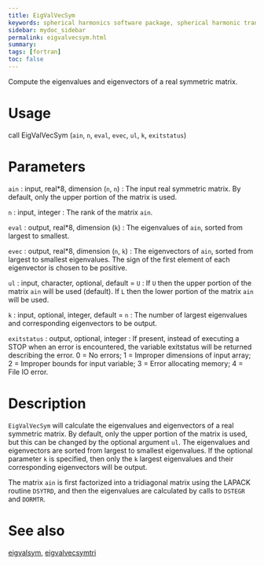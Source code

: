 ```yaml
---
title: EigValVecSym
keywords: spherical harmonics software package, spherical harmonic transform, legendre functions, multitaper spectral analysis, fortran, Python, gravity, magnetic field
sidebar: mydoc_sidebar
permalink: eigvalvecsym.html
summary:
tags: [fortran]
toc: false
---
```


Compute the eigenvalues and eigenvectors of a real symmetric matrix.

# Usage

call EigValVecSym (`ain`, `n`, `eval`, `evec`, `ul`, `k`, `exitstatus`)

# Parameters

`ain` : input, real\*8, dimension (`n`, `n`)
:   The input real symmetric matrix. By default, only the upper portion of the matrix is used.

`n` : input, integer
:   The rank of the matrix `ain`.

`eval` : output, real\*8, dimension (`k`)
:   The eigenvalues of `ain`, sorted from largest to smallest.

`evec` : output, real\*8, dimension (`n`, `k`)
:   The eigenvectors of `ain`, sorted from largest to smallest eigenvalues. The sign of the first element of each eigenvector is chosen to be positive.

`ul` : input, character, optional, default = `U`
:   If `U` then the upper portion of the matrix `ain` will be used (default). If `L` then the lower portion of the matrix `ain` will be used.

`k` : input, optional, integer, default = `n`
:   The number of largest eigenvalues and corresponding eigenvectors to be output.

`exitstatus` : output, optional, integer
:   If present, instead of executing a STOP when an error is encountered, the variable exitstatus will be returned describing the error. 0 = No errors; 1 = Improper dimensions of input array; 2 = Improper bounds for input variable; 3 = Error allocating memory; 4 = File IO error.

# Description

`EigValVecSym` will calculate the eigenvalues and eigenvectors of a real symmetric matrix. By default, only the upper portion of the matrix is used, but this can be changed by the optional argument `ul`. The eigenvalues and eigenvectors are sorted from largest to smallest eigenvalues. If the optional parameter `k` is specified, then only the `k` largest eigenvalues and their corresponding eigenvectors will be output. 

The matrix `ain` is first factorized into a tridiagonal matrix using the LAPACK routine `DSYTRD`, and then the eigenvalues are calculated by calls to `DSTEGR` and `DORMTR`.

# See also

[eigvalsym](eigvalsym.html), [eigvalvecsymtri](eigvalvecsymtri.html)
